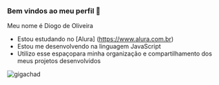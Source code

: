 ### Bem vindos ao meu perfil 💙

Meu nome é Diogo de Oliveira
- Estou estudando no [Alura] (https://www.alura.com.br)
- Estou me desenvolvendo na linguagem JavaScript
- Utilizo esse espaçopara minha organização e
  compartilhamento dos meus projetos desenvolvidos

![gigachad](https://media1.tenor.com/m/TLhWkKdr770AAAAd/giga-chad.gif)
